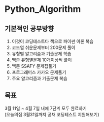 # Python_Algorithm

## 기본적인 공부방향
1. 이것이 코딩테스트다 책으로 파이썬 이론 복습
2. 코드업 쉬운문제부터 200문제 풀이
3. 유형별 알고리즘과 기출문제 학습
4. 백준 유형별문제 10개이상씩 풀이
5. 백준 SSAFY 문제집풀기
6. 프로그래머스 카카오 문제풀기
7. 주요 알고리즘과 기출문제 복습

## 목표
3월 11일 ~ 4월 7일 내에 7단계 모두 완료하기  
(오늘의집 3월31일까지 공채 코딩테스트 지원해보기)

